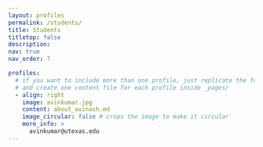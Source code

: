 ```yaml
---
layout: profiles
permalink: /students/
title: Students
titletop: false
description: 
nav: true
nav_order: 7

profiles:
  # if you want to include more than one profile, just replicate the following block
  # and create one content file for each profile inside _pages/
  - align: right
    image: avinkumar.jpg
    content: about_avinash.md
    image_circular: false # crops the image to make it circular
    more_info: >
      avinkumar@utexas.edu
---
```


